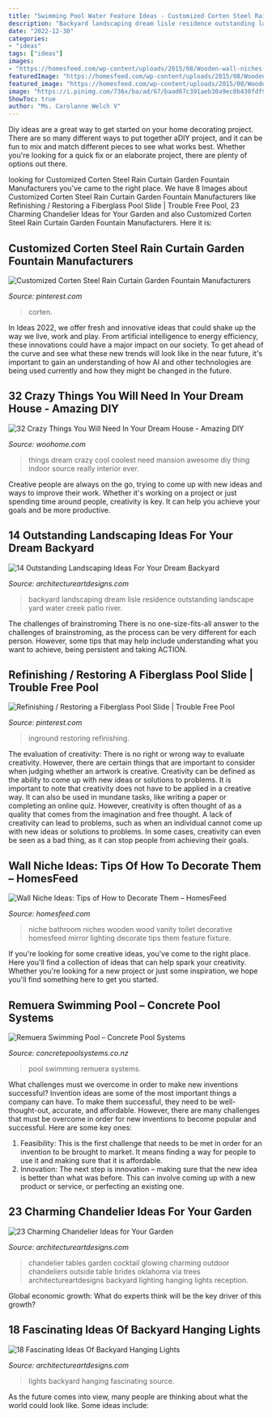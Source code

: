 ```yaml
---
title: "Swimming Pool Water Feature Ideas - Customized Corten Steel Rain Curtain Garden Fountain Manufacturers"
description: "Backyard landscaping dream lisle residence outstanding landscape yard water creek patio river"
date: "2022-12-30"
categories:
- "ideas"
tags: ["ideas"]
images:
- "https://homesfeed.com/wp-content/uploads/2015/08/Wooden-wall-niches-for-transparent-glass-vases-in-a-bathroom-floating-sink-and-faucet-a-decorative-mirror-with-wood-frame-a-single-vanity-lighting-fixture-a-toilet-fixture.jpg"
featuredImage: "https://homesfeed.com/wp-content/uploads/2015/08/Wooden-wall-niches-for-transparent-glass-vases-in-a-bathroom-floating-sink-and-faucet-a-decorative-mirror-with-wood-frame-a-single-vanity-lighting-fixture-a-toilet-fixture.jpg"
featured_image: "https://homesfeed.com/wp-content/uploads/2015/08/Wooden-wall-niches-for-transparent-glass-vases-in-a-bathroom-floating-sink-and-faucet-a-decorative-mirror-with-wood-frame-a-single-vanity-lighting-fixture-a-toilet-fixture.jpg"
image: "https://i.pinimg.com/736x/ba/ad/67/baad67c391aeb30a9ec0b430fdf9167e.jpg"
ShowToc: true
author: "Ms. Carolanne Welch V"
---
```



Diy ideas are a great way to get started on your home decorating project. There are so many different ways to put together aDIY project, and it can be fun to mix and match different pieces to see what works best. Whether you're looking for a quick fix or an elaborate project, there are plenty of options out there.

	

		
looking for Customized Corten Steel Rain Curtain Garden Fountain Manufacturers you've came to the right place. We have 8 Images about Customized Corten Steel Rain Curtain Garden Fountain Manufacturers like Refinishing / Restoring a Fiberglass Pool Slide | Trouble Free Pool, 23 Charming Chandelier Ideas for Your Garden and also Customized Corten Steel Rain Curtain Garden Fountain Manufacturers. Here it is:
		
    
## Customized Corten Steel Rain Curtain Garden Fountain Manufacturers

<img loading=lazy src="https://i.pinimg.com/736x/ba/ad/67/baad67c391aeb30a9ec0b430fdf9167e.jpg" onerror="this.onerror=null;this.src='https://tse1.mm.bing.net/th?id=OIP.bxX3UwoBSif8GxDkfD603wHaHa&amp;pid=15.1';" alt="Customized Corten Steel Rain Curtain Garden Fountain Manufacturers">

_Source: pinterest.com_

>corten. 

	

In Ideas 2022, we offer fresh and innovative ideas that could shake up the way we live, work and play. From artificial intelligence to energy efficiency, these innovations could have a major impact on our society. To get ahead of the curve and see what these new trends will look like in the near future, it's important to gain an understanding of how AI and other technologies are being used currently and how they might be changed in the future.

    
## 32 Crazy Things You Will Need In Your Dream House - Amazing DIY

<img loading=lazy src="http://www.woohome.com/wp-content/uploads/2014/03/things-in-your-dream-house-4-2.jpg" onerror="this.onerror=null;this.src='https://tse2.mm.bing.net/th?id=OIP.sS2gaZdvRPORc1IS9wJofQHaJ4&amp;pid=15.1';" alt="32 Crazy Things You Will Need In Your Dream House - Amazing DIY">

_Source: woohome.com_

>things dream crazy cool coolest need mansion awesome diy thing indoor source really interior ever. 

	

Creative people are always on the go, trying to come up with new ideas and ways to improve their work. Whether it's working on a project or just spending time around people, creativity is key. It can help you achieve your goals and be more productive.

    
## 14 Outstanding Landscaping Ideas For Your Dream Backyard

<img loading=lazy src="http://www.architectureartdesigns.com/wp-content/uploads/2014/06/7.-Lisle-Residence.jpg" onerror="this.onerror=null;this.src='https://tse1.mm.bing.net/th?id=OIP.jV8ceFi_UbQ4HY1xcpCQqAHaLI&amp;pid=15.1';" alt="14 Outstanding Landscaping Ideas For Your Dream Backyard">

_Source: architectureartdesigns.com_

>backyard landscaping dream lisle residence outstanding landscape yard water creek patio river. 

	

The challenges of brainstroming
There is no one-size-fits-all answer to the challenges of brainstroming, as the process can be very different for each person. However, some tips that may help include understanding what you want to achieve, being persistent and taking ACTION.

    
## Refinishing / Restoring A Fiberglass Pool Slide | Trouble Free Pool

<img loading=lazy src="https://i.pinimg.com/736x/6e/48/18/6e481869bfce8b2668d12690a12d3a4d.jpg" onerror="this.onerror=null;this.src='https://tse1.mm.bing.net/th?id=OIP.FPCpcl1dydmsXypuMuTNewHaLH&amp;pid=15.1';" alt="Refinishing / Restoring a Fiberglass Pool Slide | Trouble Free Pool">

_Source: pinterest.com_

>inground restoring refinishing. 

	

The evaluation of creativity: There is no right or wrong way to evaluate creativity. However, there are certain things that are important to consider when judging whether an artwork is creative.
Creativity can be defined as the ability to come up with new ideas or solutions to problems. It is important to note that creativity does not have to be applied in a creative way. It can also be used in mundane tasks, like writing a paper or completing an online quiz. However, creativity is often thought of as a quality that comes from the imagination and free thought. A lack of creativity can lead to problems, such as when an individual cannot come up with new ideas or solutions to problems. In some cases, creativity can even be seen as a bad thing, as it can stop people from achieving their goals.

    
## Wall Niche Ideas: Tips Of How To Decorate Them – HomesFeed

<img loading=lazy src="https://homesfeed.com/wp-content/uploads/2015/08/Wooden-wall-niches-for-transparent-glass-vases-in-a-bathroom-floating-sink-and-faucet-a-decorative-mirror-with-wood-frame-a-single-vanity-lighting-fixture-a-toilet-fixture.jpg" onerror="this.onerror=null;this.src='https://tse4.mm.bing.net/th?id=OIP.HgsJtAzgnluKXsajRZ7NPQHaFm&amp;pid=15.1';" alt="Wall Niche Ideas: Tips of How to Decorate Them – HomesFeed">

_Source: homesfeed.com_

>niche bathroom niches wooden wood vanity toilet decorative homesfeed mirror lighting decorate tips them feature fixture. 

	

If you're looking for some creative ideas, you've come to the right place. Here you'll find a collection of ideas that can help spark your creativity. Whether you're looking for a new project or just some inspiration, we hope you'll find something here to get you started.

    
## Remuera Swimming Pool – Concrete Pool Systems

<img loading=lazy src="https://concretepoolsystems.co.nz/wp-content/uploads/2015/08/S6A8519-Swimming-Pool-Resized-687x1030.jpg" onerror="this.onerror=null;this.src='https://tse2.mm.bing.net/th?id=OIP.udSPQLlRpDSrtU-DL-yJuQHaLG&amp;pid=15.1';" alt="Remuera Swimming Pool – Concrete Pool Systems">

_Source: concretepoolsystems.co.nz_

>pool swimming remuera systems. 

	

What challenges must we overcome in order to make new inventions successful?
Invention ideas are some of the most important things a company can have. To make them successful, they need to be well-thought-out, accurate, and affordable. However, there are many challenges that must be overcome in order for new inventions to become popular and successful. Here are some key ones:
1. Feasibility: This is the first challenge that needs to be met in order for an invention to be brought to market. It means finding a way for people to use it and making sure that it is affordable.
2. Innovation: The next step is innovation – making sure that the new idea is better than what was before. This can involve coming up with a new product or service, or perfecting an existing one. 
    
## 23 Charming Chandelier Ideas For Your Garden

<img loading=lazy src="https://www.architectureartdesigns.com/wp-content/uploads/2013/07/413.jpg" onerror="this.onerror=null;this.src='https://tse1.mm.bing.net/th?id=OIP.CHhRYEAkydfoIwRentOGkwHaLH&amp;pid=15.1';" alt="23 Charming Chandelier Ideas for Your Garden">

_Source: architectureartdesigns.com_

>chandelier tables garden cocktail glowing charming outdoor chandeliers outside table brides oklahoma via trees architectureartdesigns backyard lighting hanging lights reception. 

	

Global economic growth: What do experts think will be the key driver of this growth?
 

    
## 18 Fascinating Ideas Of Backyard Hanging Lights

<img loading=lazy src="https://www.architectureartdesigns.com/wp-content/uploads/2016/06/1-64.jpg" onerror="this.onerror=null;this.src='https://tse2.mm.bing.net/th?id=OIP.AHNEKYRGVeYygqjp766EagAAAA&amp;pid=15.1';" alt="18 Fascinating Ideas Of Backyard Hanging Lights">

_Source: architectureartdesigns.com_

>lights backyard hanging fascinating source. 

	

As the future comes into view, many people are thinking about what the world could look like. Some ideas include: 

